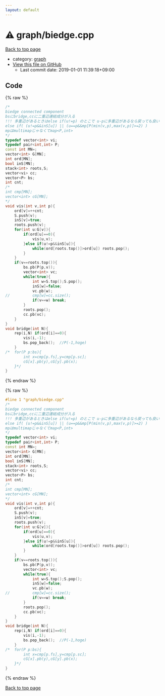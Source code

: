 ```yaml
---
layout: default
---
```


<!-- mathjax config similar to math.stackexchange -->
<script type="text/javascript" async
  src="https://cdnjs.cloudflare.com/ajax/libs/mathjax/2.7.5/MathJax.js?config=TeX-MML-AM_CHTML">
</script>
<script type="text/x-mathjax-config">
  MathJax.Hub.Config({
    TeX: { equationNumbers: { autoNumber: "AMS" }},
    tex2jax: {
      inlineMath: [ ['$','$'] ],
      processEscapes: true
    },
    "HTML-CSS": { matchFontHeight: false },
    displayAlign: "left",
    displayIndent: "2em"
  });
</script>

<script type="text/javascript" src="https://cdnjs.cloudflare.com/ajax/libs/jquery/3.4.1/jquery.min.js"></script>
<script src="https://cdn.jsdelivr.net/npm/jquery-balloon-js@1.1.2/jquery.balloon.min.js" integrity="sha256-ZEYs9VrgAeNuPvs15E39OsyOJaIkXEEt10fzxJ20+2I=" crossorigin="anonymous"></script>
<script type="text/javascript" src="../../assets/js/copy-button.js"></script>
<link rel="stylesheet" href="../../assets/css/copy-button.css" />


# :warning: graph/biedge.cpp

<a href="../../index.html">Back to top page</a>

* category: <a href="../../index.html#f8b0b924ebd7046dbfa85a856e4682c8">graph</a>
* <a href="{{ site.github.repository_url }}/blob/master/graph/biedge.cpp">View this file on GitHub</a>
    - Last commit date: 2019-01-01 11:39:18+09:00




## Code

<a id="unbundled"></a>
{% raw %}
```cpp
/*
biedge connected component
bsにbridge,ccに二重辺連結成分が入る
!!! 多重辺があるときはelse if(u!=p) のとこで u-pに多重辺があるなら戻っても良い
else if( (u!=p&&inS[u]) || (u==p&&mp[P(min(v,p),max(v,p)]>=2) )
mpはmultimapじゃなくてmap<P,int>
*/
typedef vector<int> vi;
typedef pair<int,int> P;
const int MN=;
vector<int> G[MN];
int ord[MN];
bool inS[MN];
stack<int> roots,S;
vector<vi> cc;
vector<P> bs;
int cnt;
/*
int cmp[MN];
vector<int> cG[MN];
*/
void vis(int v,int p){
	ord[v]=++cnt;
	S.push(v);
	inS[v]=true;
	roots.push(v);
	for(int u:G[v]){
		if(ord[u]==0){
			vis(u,v);
		}else if(u!=p&&inS[u]){
			while(ord[roots.top()]>ord[u]) roots.pop();
		}
	}
	if(v==roots.top()){
		bs.pb(P(p,v));
		vector<int> vc;
		while(true){
			int w=S.top();S.pop();
			inS[w]=false;
			vc.pb(w);
//			cmp[w]=cc.size();
			if(v==w) break;
		}
		roots.pop();
		cc.pb(vc);
	}
}
void bridge(int N){
	rep(i,N) if(ord[i]==0){
		vis(i,-1);
		bs.pop_back();	//P(-1,hoge)
	}
/*	for(P p:bs){
		int x=cmp[p.fs],y=cmp[p.sc];
		cG[x].pb(y),cG[y].pb(x);
	}*/
}
```
{% endraw %}

<a id="bundled"></a>
{% raw %}
```cpp
#line 1 "graph/biedge.cpp"
/*
biedge connected component
bsにbridge,ccに二重辺連結成分が入る
!!! 多重辺があるときはelse if(u!=p) のとこで u-pに多重辺があるなら戻っても良い
else if( (u!=p&&inS[u]) || (u==p&&mp[P(min(v,p),max(v,p)]>=2) )
mpはmultimapじゃなくてmap<P,int>
*/
typedef vector<int> vi;
typedef pair<int,int> P;
const int MN=;
vector<int> G[MN];
int ord[MN];
bool inS[MN];
stack<int> roots,S;
vector<vi> cc;
vector<P> bs;
int cnt;
/*
int cmp[MN];
vector<int> cG[MN];
*/
void vis(int v,int p){
	ord[v]=++cnt;
	S.push(v);
	inS[v]=true;
	roots.push(v);
	for(int u:G[v]){
		if(ord[u]==0){
			vis(u,v);
		}else if(u!=p&&inS[u]){
			while(ord[roots.top()]>ord[u]) roots.pop();
		}
	}
	if(v==roots.top()){
		bs.pb(P(p,v));
		vector<int> vc;
		while(true){
			int w=S.top();S.pop();
			inS[w]=false;
			vc.pb(w);
//			cmp[w]=cc.size();
			if(v==w) break;
		}
		roots.pop();
		cc.pb(vc);
	}
}
void bridge(int N){
	rep(i,N) if(ord[i]==0){
		vis(i,-1);
		bs.pop_back();	//P(-1,hoge)
	}
/*	for(P p:bs){
		int x=cmp[p.fs],y=cmp[p.sc];
		cG[x].pb(y),cG[y].pb(x);
	}*/
}

```
{% endraw %}

<a href="../../index.html">Back to top page</a>


